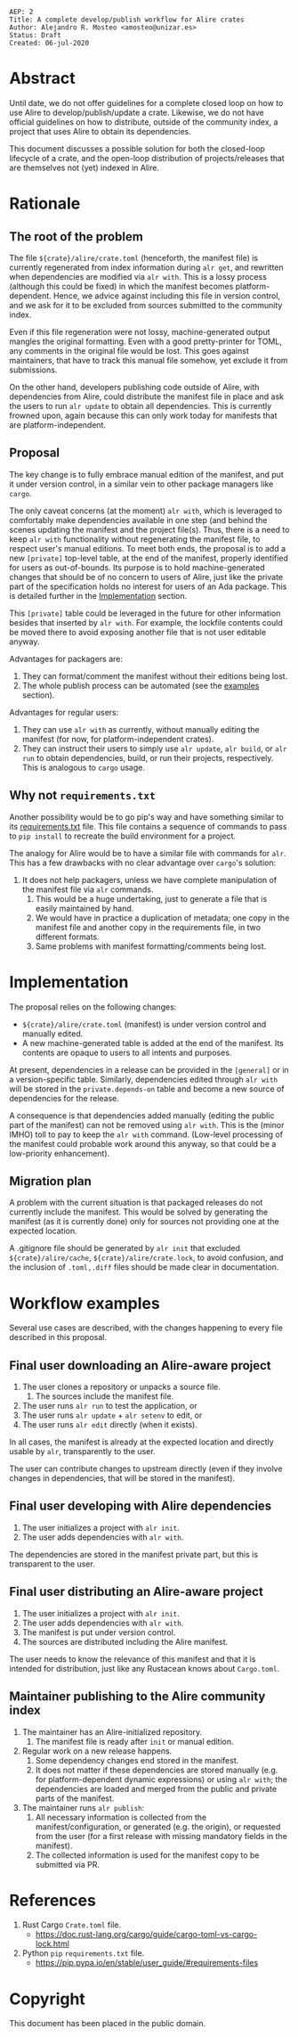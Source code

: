     AEP: 2
    Title: A complete develop/publish workflow for Alire crates
    Author: Alejandro R. Mosteo <amosteo@unizar.es>
    Status: Draft
    Created: 06-jul-2020

Abstract
========

Until date, we do not offer guidelines for a complete closed loop on how to use
Alire to develop/publish/update a crate. Likewise, we do not have official
guidelines on how to distribute, outside of the community index, a project that
uses Alire to obtain its dependencies. 

This document discusses a possible solution for both the closed-loop lifecycle
of a crate, and the open-loop distribution of projects/releases that are
themselves not (yet) indexed in Alire.

Rationale
=========

The root of the problem
-----------------------

The file `${crate}/alire/crate.toml` (henceforth, the manifest file) is
currently regenerated from index information during `alr get`, and rewritten
when dependencies are modified via `alr with`. This is a lossy
process (although this could be fixed) in which the manifest becomes
platform-dependent. Hence, we advice against including this
file in version control, and we ask for it to be excluded from sources
submitted to the community index.

Even if this file regeneration were not lossy, machine-generated output mangles the
original formatting. Even with a good pretty-printer for TOML, any comments in
the original file would be lost. This goes against maintainers, that have to
track this manual file somehow, yet exclude it from submissions.

On the other hand, developers publishing code outside of Alire, with
dependencies from Alire, could distribute the manifest file in place and ask
the users to run `alr update` to obtain all dependencies. This is currently
frowned upon, again because this can only work today for manifests that are
platform-independent.

Proposal
--------

The key change is to fully embrace manual edition of the manifest, and put it
under version control, in a similar vein to other package managers like
`cargo`.

The only caveat concerns (at the moment) `alr with`, which is leveraged to
comfortably make dependencies available in one step (and behind the scenes
updating the manifest and the project file(s). Thus, there is a need to keep
`alr with` functionality without regenerating the manifest file, to respect
user's manual editions.  To meet both ends, the proposal is to add a new
`[private]` top-level table, at the end of the manifest, properly identified
for users as out-of-bounds.  Its purpose is to hold machine-generated changes
that should be of no concern to users of Alire, just like the private part of
the specification holds no interest for users of an Ada package.  This is
detailed further in the [Implementation](#implementation) section.

This `[private]` table could be leveraged in the future for other information
besides that inserted by `alr with`. For example, the lockfile contents could
be moved there to avoid exposing another file that is not user editable anyway.

Advantages for packagers are:

1. They can format/comment the manifest without their editions being lost.
1. The whole publish process can be automated (see the
[examples](#workflow-examples) section).

Advantages for regular users:

1. They can use `alr with` as currently, without manually editing the manifest
(for now, for platform-independent crates).
1. They can instruct their users to simply use `alr update`, `alr build`, or
`alr run` to obtain dependencies, build, or run their projects, respectively.
This is analogous to `cargo` usage.

Why not `requirements.txt`
--------------------------

Another possibility would be to go pip's way and have something similar to its
[requirements.txt](#references) file. This file contains a sequence of commands
to pass to `pip install` to recreate the build environment for a project.

The analogy for Alire would be to have a similar file with commands for `alr`.
This has a few drawbacks with no clear advantage over `cargo`'s solution:

1. It does not help packagers, unless we have complete manipulation of the 
manifest file via `alr` commands.
    1. This would be a huge undertaking, just to generate a file that is 
easily maintained by hand.
    1. We would have in practice a duplication of metadata; one copy in the
manifest file and another copy in the requirements file, in two different 
formats.
    1. Same problems with manifest formatting/comments being lost.

Implementation
==============

The proposal relies on the following changes:

- `${crate}/alire/crate.toml` (manifest) is under version control and manually 
edited.
- A new machine-generated table is added at the end of the manifest. Its
  contents are opaque to users to all intents and purposes.

At present, dependencies in a release can be provided in the `[general]` or in
a version-specific table. Similarly, dependencies edited through `alr with`
will be stored in the `private.depends-on` table and become a new source of
dependencies for the release.

A consequence is that dependencies added manually (editing the public part of
the manifest) can not be removed using `alr with`. This is the (minor IMHO)
toll to pay to keep the `alr with` command. (Low-level processing of the
manifest could probable work around this anyway, so that could be a
low-priority enhancement).

Migration plan
--------------

A problem with the current situation is that packaged releases do not currently
include the manifest. This would be solved by generating the manifest (as it is
currently done) only for sources not providing one at the expected location.

A .gitignore file should be generated by `alr init` that excluded
`${crate}/alire/cache`, `${crate}/alire/crate.lock`, to avoid confusion, and
the inclusion of `.toml,.diff` files should be made clear in documentation.

Workflow examples
=================

Several use cases are described, with the changes happening to every file
described in this proposal.

Final user downloading an Alire-aware project
---------------------------------------------

1. The user clones a repository or unpacks a source file.
    1. The sources include the manifest file.
1. The user runs `alr run` to test the application, or
1. The user runs `alr update` + `alr setenv` to edit, or
1. The user runs `alr edit` directly (when it exists).

In all cases, the manifest is already at the expected location and directly
usable by `alr`, transparently to the user.

The user can contribute changes to upstream directly (even if they involve
changes in dependencies, that will be stored in the manifest).

Final user developing with Alire dependencies
---------------------------------------------

1. The user initializes a project with `alr init`.
1. The user adds dependencies with `alr with`.

The dependencies are stored in the manifest private part, but this is
transparent to the user.

Final user distributing an Alire-aware project
----------------------------------------------

1. The user initializes a project with `alr init`.
1. The user adds dependencies with `alr with`.
1. The manifest is put under version control.
1. The sources are distributed including the Alire manifest.

The user needs to know the relevance of this manifest and that it is intended
for distribution, just like any Rustacean knows about `Cargo.toml`.

Maintainer publishing to the Alire community index
--------------------------------------------------

1. The maintainer has an Alire-initialized repository.
    1. The manifest file is ready after `init` or manual edition.
1. Regular work on a new release happens.
    1. Some dependency changes end stored in the manifest.
    1. It does not matter if these dependencies are stored manually (e.g. for
platform-dependent dynamic expressions) or using `alr with`; the dependencies
are loaded and merged from the public and private parts of the manifest.
1. The maintainer runs `alr publish`:
    1. All necessary information is collected from the manifest/configuration,
or generated (e.g. the origin), or requested from the user (for a first release
with missing mandatory fields in the manifest).
    1. The collected information is used for the manifest copy to be submitted
via PR.

References
==========

1. Rust Cargo `Crate.toml` file.
    - https://doc.rust-lang.org/cargo/guide/cargo-toml-vs-cargo-lock.html
1. Python `pip` `requirements.txt` file.
    - https://pip.pypa.io/en/stable/user_guide/#requirements-files

Copyright
=========

This document has been placed in the public domain.
